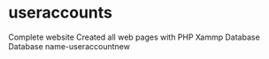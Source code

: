 # useraccounts
Complete website 
Created all web pages with PHP
Xammp Database
Database name-useraccountnew
